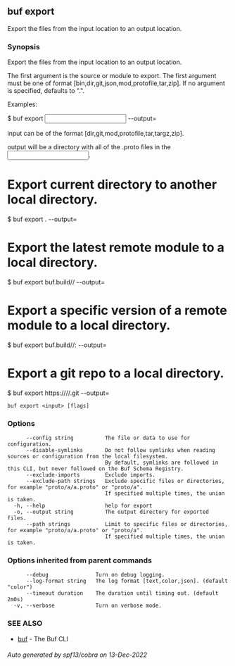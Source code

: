 ## buf export

Export the files from the input location to an output location.

### Synopsis

Export the files from the input location to an output location.

The first argument is the source or module to export.
The first argument must be one of format [bin,dir,git,json,mod,protofile,tar,zip].
If no argument is specified, defaults to ".".

Examples:

$ buf export <input> --output=<output-dir>

input can be of the format [dir,git,mod,protofile,tar,targz,zip].

output will be a directory with all of the .proto files in the <input>.

# Export current directory to another local directory. 
$ buf export . --output=<output-dir>

# Export the latest remote module to a local directory.
$ buf export buf.build/<owner>/<repo> --output=<output-dir>

# Export a specific version of a remote module to a local directory.
$ buf export buf.build/<owner>/<repo>:<version> --output=<output-dir>

# Export a git repo to a local directory.
$ buf export https://<git-server>/<owner>/<repo>.git --output=<output-dir>

```
buf export <input> [flags]
```

### Options

```
      --config string          The file or data to use for configuration.
      --disable-symlinks       Do not follow symlinks when reading sources or configuration from the local filesystem.
                               By default, symlinks are followed in this CLI, but never followed on the Buf Schema Registry.
      --exclude-imports        Exclude imports.
      --exclude-path strings   Exclude specific files or directories, for example "proto/a/a.proto" or "proto/a".
                               If specified multiple times, the union is taken.
  -h, --help                   help for export
  -o, --output string          The output directory for exported files.
      --path strings           Limit to specific files or directories, for example "proto/a/a.proto" or "proto/a".
                               If specified multiple times, the union is taken.
```

### Options inherited from parent commands

```
      --debug               Turn on debug logging.
      --log-format string   The log format [text,color,json]. (default "color")
      --timeout duration    The duration until timing out. (default 2m0s)
  -v, --verbose             Turn on verbose mode.
```

### SEE ALSO

* [buf](buf.md)	 - The Buf CLI

###### Auto generated by spf13/cobra on 13-Dec-2022
